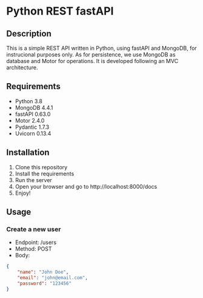 # Python REST fastAPI 

## Description
This is a simple REST API written in Python, using fastAPI and MongoDB, for instrucional purposes only. As for persistence, we use MongoDB as database and Motor for operations. It is developed following an MVC architecture.

## Requirements
- Python 3.8
- MongoDB 4.4.1
- fastAPI 0.63.0
- Motor 2.4.0
- Pydantic 1.7.3
- Uvicorn 0.13.4 

## Installation
1. Clone this repository
2. Install the requirements
3. Run the server
4. Open your browser and go to http://localhost:8000/docs
5. Enjoy!

## Usage
### Create a new user
- Endpoint: /users
- Method: POST
- Body: 
```json
{
    "name": "John Doe",
    "email": "john@email.com",
    "password": "123456"
}
```